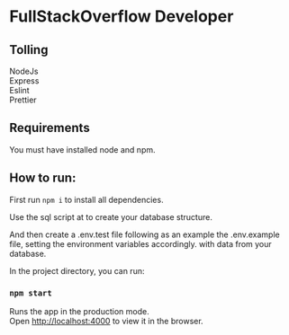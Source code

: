 # FullStackOverflow Developer

## Tolling

NodeJs</br>
Express</br>
Eslint</br>
Prettier<br>

## Requirements

You must have installed node and npm.

## How to run:

First run `npm i` to install all dependencies.

Use the sql script at to create your database structure.

And then create a .env.test file following as an example the .env.example file, setting the environment variables accordingly. with data from your database.

In the project directory, you can run:

### `npm start`

Runs the app in the production mode.\
Open [http://localhost:4000](http://localhost:4000) to view it in the browser.
